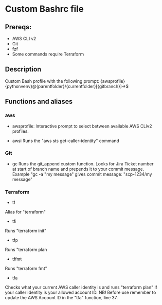 # Custom Bashrc file


## Prereqs:
- AWS CLI v2
- Git
- fzf
- Some commands require Terraform


## Description
Custom Bash profile with the following prompt:
{awsprofile}{pythonvenv}@{parentfolder}/{currentfolder}[{gitbranch}]->$



## Functions and aliases

### aws
- awsprofile:
Interactive prompt to select between available AWS CLIv2 profiles.

- awsi
Runs the "aws sts get-caller-identity" command

### Git
- gc
Runs the git_append custom function. Looks for Jira Ticket number at start of branch name and prepends it to your commit message. Example "gc -a "my message" gives commit message: "scp-1234/my message"

### Terraform
- tf

Alias for "terraform"

- tfi

Runs "terraform init"

- tfp

Runs "terraform plan

- tffmt

Runs "terraform fmt"

- tfa

Checks what your current AWS caller identity is and runs "terraform plan" if your caller identity is your allowed account ID. NB! Before use remember to update the AWS Account ID in the "tfa" function, line 37.

